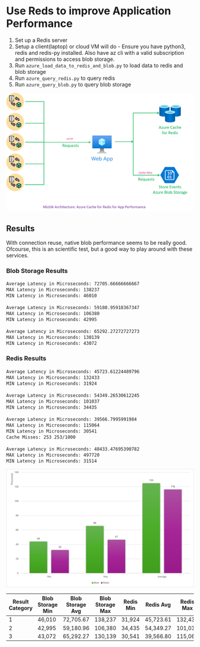 # Use Reds to improve Application Performance

1. Set up a Redis server
1. Setup a client(laptop) or cloud VM will do - Ensure you have python3, redis and redis-py installed. Also have az cli with a valid subscription and permissions to access blob storage.
1. Run `azure_load_data_to_redis_and_blob.py` to load data to redis and blob storage
1. Run `azure_query_redis.py` to query redis
1. Run `azure_query_blob.py` to query blob storage

![Miztiik Automation - Use Reds to improve Application Performance](images/miztiik_automation_azure_redis_cache_for_application_performance_001.png)

## Results

With connection reuse, native blob performance seems to be really good. Ofcourse, this is an scientific test, but a good way to play around with these services.

### Blob Storage Results

```
Average Latency in Microseconds: 72705.66666666667
MAX Latency in Microseconds: 138237
MIN Latency in Microseconds: 46010

Average Latency in Microseconds: 59180.95918367347
MAX Latency in Microseconds: 106380
MIN Latency in Microseconds: 42995

Average Latency in Microseconds: 65292.27272727273
MAX Latency in Microseconds: 130139
MIN Latency in Microseconds: 43072
```

### Redis Results

```
Average Latency in Microseconds: 45723.61224489796
MAX Latency in Microseconds: 132433
MIN Latency in Microseconds: 31924

Average Latency in Microseconds: 54349.26530612245
MAX Latency in Microseconds: 101037
MIN Latency in Microseconds: 34435

Average Latency in Microseconds: 39566.7995991984
MAX Latency in Microseconds: 115064
MIN Latency in Microseconds: 30541
Cache Misses: 253 253/1000

Average Latency in Microseconds: 48433.47695390782
MAX Latency in Microseconds: 497720
MIN Latency in Microseconds: 31514
```

![Miztiik Automation - Use Reds to improve Application Performance](images/miztiik_automation_azure_redis_cache_for_application_performance_002.png)

| Result Category | Blob Storage Min | Blob Storage Avg | Blob Storage Max | Redis Min | Redis Avg | Redis Max |
|-----------------|------------------|------------------|------------------|-----------|-----------|-----------|
| 1               | 46,010           | 72,705.67        | 138,237          | 31,924    | 45,723.61 | 132,433   |
| 2               | 42,995           | 59,180.96        | 106,380          | 34,435    | 54,349.27 | 101,037   |
| 3               | 43,072           | 65,292.27        | 130,139          | 30,541    | 39,566.80 | 115,064   |
